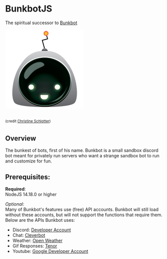 # BunkbotJS
The spiritual successor to [Bunkbot](https://github.com/fugwenna/bunkbot)


![bunkbot](https://github.com/fugwenna/bunkbot/blob/master/avatar.png)

<br/>  <sup>(credit [Christine Schlotter](http://christineschlotter.com))</sup>

## Overview

The bunkest of bots, first of his name. Bunkbot is a small sandbox discord bot meant for privately run servers who want a strange sandbox bot to run and customize for fun.

## Prerequisites:
**Required**:   
NodeJS 14.18.0 or higher
<br/> 

_Optional_: <br />
Many of Bunkbot's features use (free) API accounts. Bunkbot will still load without these accounts, but will not support the functions that require them. Below are the APIs Bunkbot uses:
- Discord: [Developer Account](https://discord.com/developers/applications)
- Chat: [Cleverbot](https://cleverbot.io/)
- Weather: [Open Weather](https://openweathermap.org/api)
- Gif Responses: [Tenor](https://tenor.com/gifapi/documentation)
- Youtube: [Google Developer Account](https://developers.google.com/youtube/v3)
  
<!--
## Setup
Running Bunkbot's setup will provide a `config.json` at the root of the project. You may opt for defaults and come back to edit the configuration file manually later.

**Linux/OSX**
At a terminal, run: 
```bash
sh setup.sh
```
  
**Windows**
  In a command prompt or terminal, run:  
  ```
  pip install -r requirements.txt && python -m src.setup.setup
  ```
  
 ## Running the bot
Once the setup is complete, the bot is ready. Run `python3 main.py` at the root of the project to boot Bunkbot.
-->
